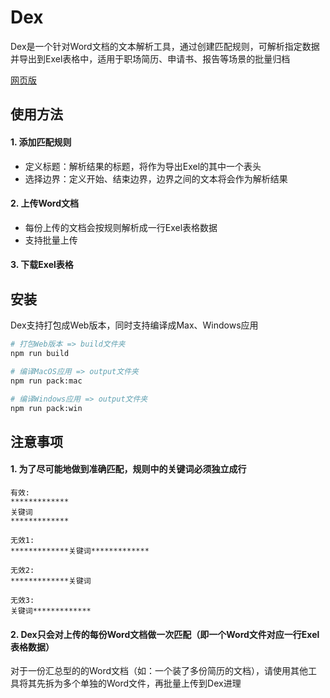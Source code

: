 # Dex

Dex是一个针对Word文档的文本解析工具，通过创建匹配规则，可解析指定数据并导出到Exel表格中，适用于职场简历、申请书、报告等场景的批量归档

[网页版](dex.niuniuco.cn)

## 使用方法

#### 1. 添加匹配规则

- 定义标题：解析结果的标题，将作为导出Exel的其中一个表头
- 选择边界：定义开始、结束边界，边界之间的文本将会作为解析结果

#### 2. 上传Word文档

- 每份上传的文档会按规则解析成一行Exel表格数据
- 支持批量上传

#### 3. 下载Exel表格

## 安装

Dex支持打包成Web版本，同时支持编译成Max、Windows应用

```bash
# 打包Web版本 => build文件夹
npm run build
```

```bash
# 编译MacOS应用 => output文件夹
npm run pack:mac
```

```bash
# 编译Windows应用 => output文件夹
npm run pack:win
```

## 注意事项

#### 1. 为了尽可能地做到准确匹配，规则中的关键词必须独立成行

```text
有效: 
*************
关键词
*************

无效1:
*************关键词*************

无效2:
*************关键词

无效3:
关键词*************
```

#### 2. Dex只会对上传的每份Word文档做一次匹配（即一个Word文件对应一行Exel表格数据）

对于一份汇总型的的Word文档（如：一个装了多份简历的文档），请使用其他工具将其先拆为多个单独的Word文件，再批量上传到Dex进理
